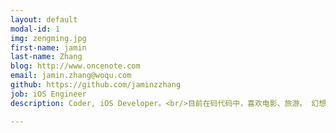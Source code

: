 ```yaml
---
layout: default
modal-id: 1
img: zengming.jpg
first-name: jamin
last-name: Zhang
blog: http://www.oncenote.com
email: jamin.zhang@woqu.com
github: https://github.com/jaminzzhang
job: iOS Engineer
description: Coder, iOS Developer。<br/>目前在码代码中，喜欢电影、旅游。 幻想有一天能环游世界。

---
```

